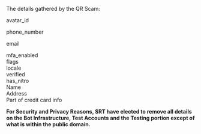 The details gathered by the QR Scam:

avatar_id 

phone_number 

email 

mfa_enabled \
flags \
locale \
verified \
has_nitro \
Name \
Address \
Part of credit card info 

**For Security and Privacy Reasons, SRT have elected to remove all details on the Bot Infrastructure, Test Accounts and the Testing portion except of what is within the public domain.**


